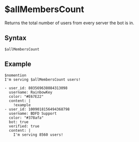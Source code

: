 # $allMembersCount
Returns the total number of users from every server the bot is in.

## Syntax
```
$allMembersCount
```

## Example
```
$nomention
I'm serving $allMembersCount users!
```

``` discord yaml
- user_id: 803569638084313098
  username: RainbowKey
  color: "#E67E22"
  content: |
    !example
- user_id: 1009018156494368798
  username: BDFD Support
  color: "#378afa"
  bot: true
  verified: true
  content: |
    I'm serving 8560 users!
```
